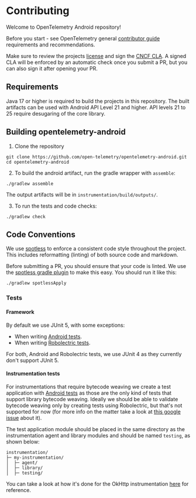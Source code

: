 # Contributing

Welcome to OpenTelemetry Android repository!

Before you start - see OpenTelemetry general
[contributor guide](https://github.com/open-telemetry/community/tree/main/guides/contributor)
requirements and recommendations.

Make sure to review the projects [license](LICENSE) and sign the
[CNCF CLA](https://identity.linuxfoundation.org/projects/cncf). A signed CLA will be enforced by an
automatic check once you submit a PR, but you can also sign it after opening your PR.

## Requirements

Java 17 or higher is required to build the projects in this repository.
The built artifacts can be used with Android API Level 21 and higher.
API levels 21 to 25 require desugaring of the core library.

## Building opentelemetry-android

1. Clone the repository

```
git clone https://github.com/open-telemetry/opentelemetry-android.git
cd opentelemetry-android
```

2. To build the android artifact, run the gradle wrapper with `assemble`:

```
./gradlew assemble
```

The output artifacts will be in `instrumentation/build/outputs/`.

3. To run the tests and code checks:

```
./gradlew check
```

## Code Conventions

We use [spotless](https://github.com/diffplug/spotless) to enforce a consistent code style
throughout the project. This includes reformatting (linting) of both source code and markdown.

Before submitting a PR, you should ensure that your code is linted. We use the
[spotless gradle plugin](https://github.com/diffplug/spotless/tree/main/plugin-gradle) to
make this easy. You should run it like this:

```
./gradlew spotlessApply
```

### Tests

#### Framework

By default we use JUnit 5, with some exceptions:

- When writing [Android tests](https://developer.android.com/training/testing/instrumented-tests).
- When writing [Robolectric tests](https://robolectric.org/).

For both, Android and Robolectric tests, we use JUnit 4 as they currently don't support JUnit 5.

#### Instrumentation tests

For instrumentations that require bytecode weaving we create a test application
with [Android tests](https://developer.android.com/training/testing/instrumented-tests) as those are
the only kind of tests that
support library bytecode weaving. Ideally we should be able to validate bytecode weaving only by
creating tests using Robolectric, but that's not supported for now (for more info on the matter take
a look at [this google issue](https://issuetracker.google.com/issues/249940660) about it).

The test application module should be placed in the same directory as the instrumentation agent and
library modules and should be named `testing`, as shown below:

```text
instrumentation/
├─ my-instrumentation/
│  ├─ agent/
│  ├─ library/
│  ├─ testing/
```

You can take a look at how it's done for the OkHttp
instrumentation [here](./instrumentation/okhttp/okhttp-3.0) for reference.
